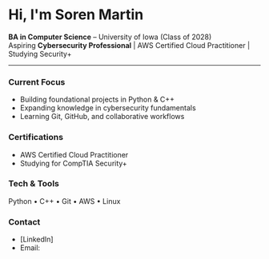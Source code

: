 # Hi, I'm Soren Martin

 **BA in Computer Science** – University of Iowa (Class of 2028)  
 Aspiring **Cybersecurity Professional** | AWS Certified Cloud Practitioner | Studying Security+  

---

###  Current Focus
- Building foundational projects in Python & C++
- Expanding knowledge in cybersecurity fundamentals
- Learning Git, GitHub, and collaborative workflows

###  Certifications
- AWS Certified Cloud Practitioner
- Studying for CompTIA Security+

###  Tech & Tools
Python • C++ • Git • AWS • Linux

###  Contact
- [LinkedIn]
- Email: 
